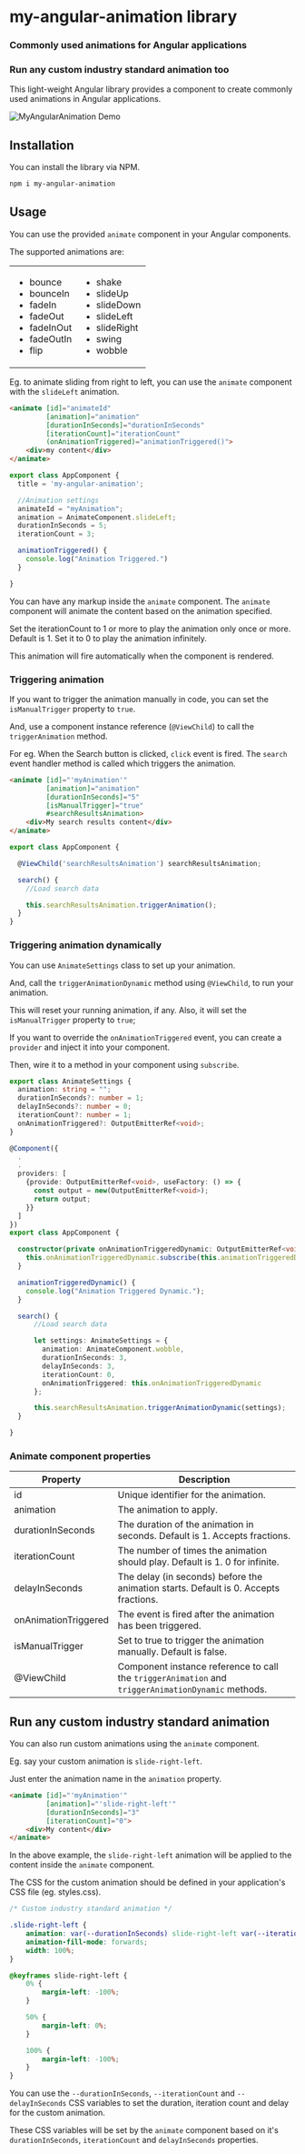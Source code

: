 # my-angular-animation library

### Commonly used animations for Angular applications

### Run any custom industry standard animation too

This light-weight Angular library provides a component to create commonly used animations in Angular applications.

![MyAngularAnimation Demo](MyAngularAnimation.gif)

## Installation

You can install the library via NPM.
```bash
npm i my-angular-animation
```

## Usage

You can use the provided `animate` component in your Angular components.

The supported animations are:

<table border="0">
 <tr>
    <td>
<ul>
<li>bounce</li>
<li>bounceIn</li>
<li>fadeIn</li>
<li>fadeOut</li>
<li>fadeInOut</li>
<li>fadeOutIn</li>
<li>flip</li>
</ul>
    </td>
    <td>
<ul>
<li>shake</li>
<li>slideUp</li>
<li>slideDown</li>
<li>slideLeft</li>
<li>slideRight</li>
<li>swing</li>
<li>wobble</li>
</ul>
    </td>
 </tr>
</table>

Eg. to animate sliding from right to left, you can use the `animate` component with the `slideLeft` animation.

```html
<animate [id]="animateId" 
         [animation]="animation" 
         [durationInSeconds]="durationInSeconds"
         [iterationCount]="iterationCount"
         (onAnimationTriggered)="animationTriggered()"> 
    <div>my content</div>    
</animate>
```
```typescript
export class AppComponent {
  title = 'my-angular-animation';

  //Animation settings
  animateId = "myAnimation";
  animation = AnimateComponent.slideLeft;
  durationInSeconds = 5;
  iterationCount = 3;

  animationTriggered() {
    console.log("Animation Triggered.")
  }

}
```

You can have any markup inside the `animate` component. The `animate` component will animate the content based on the animation specified.

Set the iterationCount to 1 or more to play the animation only once or more. Default is 1. Set it to 0 to play the animation infinitely.

This animation will fire automatically when the component is rendered.

### Triggering animation

If you want to trigger the animation manually in code, you can set the `isManualTrigger` property to `true`.

And, use a component instance reference (`@ViewChild`) to call the `triggerAnimation` method.

For eg. When the Search button is clicked, `click` event is fired. The `search` event handler method is called which triggers the animation.

```html
<animate [id]="'myAnimation'" 
         [animation]="animation" 
         [durationInSeconds]="5"
         [isManualTrigger]="true"
         #searchResultsAnimation>
    <div>My search results content</div>
</animate>
```
```typescript
export class AppComponent {

  @ViewChild('searchResultsAnimation') searchResultsAnimation;

  search() {
    //Load search data

    this.searchResultsAnimation.triggerAnimation();
  }
}
```

### Triggering animation dynamically

You can use `AnimateSettings` class to set up your animation.

And, call the `triggerAnimationDynamic` method using `@ViewChild`, to run your animation.

This will reset your running animation, if any. Also, it will set the `isManualTrigger` property to `true`;

If you want to override the `onAnimationTriggered` event, you can create a `provider` and inject it into your component.

Then, wire it to a method in your component using `subscribe`.

```typescript
export class AnimateSettings {
  animation: string = "";
  durationInSeconds?: number = 1;
  delayInSeconds?: number = 0;
  iterationCount?: number = 1;
  onAnimationTriggered?: OutputEmitterRef<void>;
}
```

```typescript
@Component({
  .
  .
  providers: [
    {provide: OutputEmitterRef<void>, useFactory: () => {
      const output = new(OutputEmitterRef<void>);
      return output;
    }}
  ]
})
export class AppComponent {

  constructor(private onAnimationTriggeredDynamic: OutputEmitterRef<void>) {
    this.onAnimationTriggeredDynamic.subscribe(this.animationTriggeredDynamic);
  }

  animationTriggeredDynamic() {
    console.log("Animation Triggered Dynamic.");
  }  

  search() {
      //Load search data

      let settings: AnimateSettings = {
        animation: AnimateComponent.wobble,
        durationInSeconds: 3,
        delayInSeconds: 3,
        iterationCount: 0,
        onAnimationTriggered: this.onAnimationTriggeredDynamic
      };

      this.searchResultsAnimation.triggerAnimationDynamic(settings);
  }

}
```

### Animate component properties

| Property | Description |
| --- | --- |
| id | Unique identifier for the animation. |
| animation | The animation to apply. |
| durationInSeconds | The duration of the animation in seconds. Default is 1. Accepts fractions. |
| iterationCount | The number of times the animation should play. Default is 1. 0 for infinite. |
| delayInSeconds | The delay (in seconds) before the animation starts. Default is 0. Accepts fractions.|
| onAnimationTriggered | The event is fired after the animation has been triggered. |
| isManualTrigger | Set to true to trigger the animation manually. Default is false. |
| @ViewChild | Component instance reference to call the `triggerAnimation` and `triggerAnimationDynamic` methods. |

## Run any custom industry standard animation

You can also run custom animations using the `animate` component.

Eg. say your custom animation is `slide-right-left`.

Just enter the animation name in the `animation` property.

```html
<animate [id]="'myAnimation'" 
         [animation]="'slide-right-left'" 
         [durationInSeconds]="3"
         [iterationCount]="0">
    <div>My content</div>
</animate>
```

In the above example, the `slide-right-left` animation will be applied to the content inside the `animate` component.

The CSS for the custom animation should be defined in your application's CSS file (eg. styles.css).
```css
/* Custom industry standard animation */

.slide-right-left {
    animation: var(--durationInSeconds) slide-right-left var(--iterationCount) var(--delayInSeconds);
    animation-fill-mode: forwards;
    width: 100%;
}

@keyframes slide-right-left {
    0% {
        margin-left: -100%;
    }

    50% {
        margin-left: 0%;
    }

    100% {
        margin-left: -100%;
    }
}
```

You can use the `--durationInSeconds`, `--iterationCount` and `--delayInSeconds` CSS variables to set the duration, iteration count and delay for the custom animation.

These CSS variables will be set by the `animate` component based on it's `durationInSeconds`, `iterationCount` and `delayInSeconds` properties.